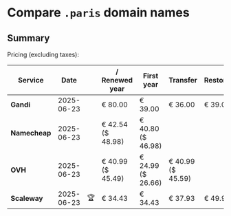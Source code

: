 # Compare `.paris` domain names

## Summary

Pricing (excluding taxes):

| Service | Date |  | / Renewed year | First year | Transfer | Restoration |
|--|--|--|--|--|--|--|
| **Gandi** | 2025-06-23 |  | € 80.00 | € 39.00 | € 36.00 | € 39.00 |
| **Namecheap** | 2025-06-23 |  | € 42.54<br>($ 48.98) | € 40.80<br>($ 46.98) |  |  |
| **OVH** | 2025-06-23 |  | € 40.99<br>($ 45.49) | € 24.99<br>($ 26.66) | € 40.99<br>($ 45.59) |  |
| **Scaleway** | 2025-06-23 | 🏆 | € 34.43 | € 34.43 | € 37.93 | € 49.99 |
